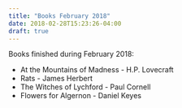 ```yaml
---
title: "Books February 2018"
date: 2018-02-28T15:23:26-04:00
draft: true
---
```

Books finished during February 2018:

* At the Mountains of Madness - H.P. Lovecraft
* Rats - James Herbert
* The Witches of Lychford - Paul Cornell
* Flowers for Algernon - Daniel Keyes 